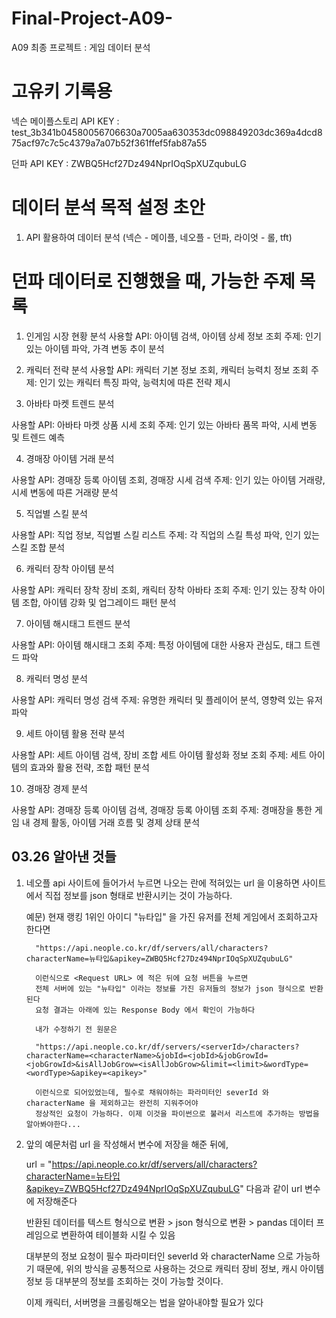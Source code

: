 # Final-Project-A09-
A09 최종 프로젝트 : 게임 데이터 분석

# 고유키 기록용
넥슨 메이플스토리 API KEY : test_3b341b04580056706630a7005aa630353dc098849203dc369a4dcd875acf97c7c5c4379a7a07b52f361ffef5fab87a55

던파 API KEY : ZWBQ5Hcf27Dz494NprIOqSpXUZqubuLG

# 데이터 분석 목적 설정 초안
1. API 활용하여 데이터 분석 (넥슨 - 메이플, 네오플 - 던파, 라이엇 - 롤, tft)

# 던파 데이터로 진행했을 때, 가능한 주제 목록
1. 인게임 시장 현황 분석
사용할 API: 아이템 검색, 아이템 상세 정보 조회
주제: 인기 있는 아이템 파악, 가격 변동 추이 분석

2. 캐릭터 전략 분석
사용할 API: 캐릭터 기본 정보 조회, 캐릭터 능력치 정보 조회
주제: 인기 있는 캐릭터 특징 파악, 능력치에 따른 전략 제시

3. 아바타 마켓 트렌드 분석

사용할 API: 아바타 마켓 상품 시세 조회
주제: 인기 있는 아바타 품목 파악, 시세 변동 및 트렌드 예측

4. 경매장 아이템 거래 분석

사용할 API: 경매장 등록 아이템 조회, 경매장 시세 검색
주제: 인기 있는 아이템 거래량, 시세 변동에 따른 거래량 분석

5. 직업별 스킬 분석

사용할 API: 직업 정보, 직업별 스킬 리스트
주제: 각 직업의 스킬 특성 파악, 인기 있는 스킬 조합 분석

6. 캐릭터 장착 아이템 분석

사용할 API: 캐릭터 장착 장비 조회, 캐릭터 장착 아바타 조회
주제: 인기 있는 장착 아이템 조합, 아이템 강화 및 업그레이드 패턴 분석

7. 아이템 해시태그 트렌드 분석

사용할 API: 아이템 해시태그 조회
주제: 특정 아이템에 대한 사용자 관심도, 태그 트렌드 파악

8. 캐릭터 명성 분석

사용할 API: 캐릭터 명성 검색
주제: 유명한 캐릭터 및 플레이어 분석, 영향력 있는 유저 파악

9. 세트 아이템 활용 전략 분석

사용할 API: 세트 아이템 검색, 장비 조합 세트 아이템 활성화 정보 조회
주제: 세트 아이템의 효과와 활용 전략, 조합 패턴 분석

10. 경매장 경제 분석

사용할 API: 경매장 등록 아이템 검색, 경매장 등록 아이템 조회
주제: 경매장을 통한 게임 내 경제 활동, 아이템 거래 흐름 및 경제 상태 분석

## 03.26 알아낸 것들
1. 네오플 api 사이트에 들어가서 누르면 나오는 <Request URL> 란에 적혀있는 url 을 이용하면 사이트에서 직접 정보를 json 형태로
   반환시키는 것이 가능하다. 

   예문) 현재 랭킹 1위인 아이디 "뉴타입" 을 가진 유저를 전체 게임에서 조회하고자 한다면

         "https://api.neople.co.kr/df/servers/all/characters?characterName=뉴타입&apikey=ZWBQ5Hcf27Dz494NprIOqSpXUZqubuLG" 
         
         이런식으로 <Request URL> 에 적은 뒤에 요청 버튼을 누르면
         전체 서버에 있는 "뉴타입" 이라는 정보를 가진 유저들의 정보가 json 형식으로 반환된다
         요청 결과는 아래에 있는 Response Body 에서 확인이 가능하다

         내가 수정하기 전 원문은

         "https://api.neople.co.kr/df/servers/<serverId>/characters?characterName=<characterName>&jobId=<jobId>&jobGrowId=<jobGrowId>&isAllJobGrow=<isAllJobGrow>&limit=<limit>&wordType=<wordType>&apikey=<apikey>"

         이런식으로 되어있었는데, 필수로 채워야하는 파라미터인 severId 와 characterName 을 제외하고는 완전히 지워주어야
         정상적인 요청이 가능하다. 이제 이것을 파이썬으로 불러서 리스트에 추가하는 방법을 알아봐야한다...

2. 앞의 예문처럼 url 을 작성해서 변수에 저장을 해준 뒤에,

   url = "https://api.neople.co.kr/df/servers/all/characters?characterName=뉴타입&apikey=ZWBQ5Hcf27Dz494NprIOqSpXUZqubuLG" 다음과 같이 url 변수에 저장해준다

   반환된 데이터를 텍스트 형식으로 변환 > json 형식으로 변환 > pandas 데이터 프레임으로 변환하여 테이블화 시킬 수 있음

   대부분의 정보 요청이 필수 파라미터인 severId 와 characterName 으로 가능하기 때문에, 위의 방식을 공통적으로 사용하는 것으로 캐릭터 장비 정보, 캐시 아이템 정보 등 대부분의 정보를 조회하는 것이 가능할 것이다.
   
   이제 캐릭터, 서버명을 크롤링해오는 법을 알아내야할 필요가 있다

